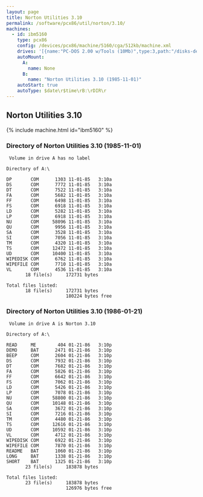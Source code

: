 ```yaml
---
layout: page
title: Norton Utilities 3.10
permalink: /software/pcx86/util/norton/3.10/
machines:
  - id: ibm5160
    type: pcx86
    config: /devices/pcx86/machine/5160/cga/512kb/machine.xml
    drives: '[{name:"PC-DOS 2.00 w/Tools (10Mb)",type:3,path:"/disks-demo/pcx86/drives/10mb/PCDOS200-C400.json"},{name:"MS-DOS 1.x/2.x Source (10Mb)",type:3,path:"/disks-demo/pcx86/dos/microsoft/2.00/MSDOS-SRC.json"}]'
    autoMount:
      A:
        name: None
      B:
        name: "Norton Utilities 3.10 (1985-11-01)"
    autoStart: true
    autoType: $date\r$time\rB:\rDIR\r
---
```


Norton Utilities 3.10
---------------------

{% include machine.html id="ibm5160" %}

### Directory of Norton Utilities 3.10 (1985-11-01)

	 Volume in drive A has no label

	Directory of A:\

	DP       COM      1303 11-01-85   3:10a
	DS       COM      7772 11-01-85   3:10a
	DT       COM      7522 11-01-85   3:10a
	FA       COM      5682 11-01-85   3:10a
	FF       COM      6498 11-01-85   3:10a
	FS       COM      6918 11-01-85   3:10a
	LD       COM      5282 11-01-85   3:10a
	LP       COM      6918 11-01-85   3:10a
	NU       COM     58096 11-01-85   3:10a
	QU       COM      9956 11-01-85   3:10a
	SA       COM      3528 11-01-85   3:10a
	SI       COM      7056 11-01-85   3:10a
	TM       COM      4320 11-01-85   3:10a
	TS       COM     12472 11-01-85   3:10a
	UD       COM     10400 11-01-85   3:10a
	WIPEDISK COM      6762 11-01-85   3:10a
	WIPEFILE COM      7710 11-01-85   3:10a
	VL       COM      4536 11-01-85   3:10a
	       18 file(s)     172731 bytes

	Total files listed:
	       18 file(s)     172731 bytes
	                      180224 bytes free

### Directory of Norton Utilities 3.10 (1986-01-21)

	 Volume in drive A is Norton 3.10

	Directory of A:\

	READ     ME        404 01-21-86   3:10p
	DEMO     BAT      2471 01-21-86   3:10p
	BEEP     COM      2604 01-21-86   3:10p
	DS       COM      7932 01-21-86   3:10p
	DT       COM      7682 01-21-86   3:10p
	FA       COM      5826 01-21-86   3:10p
	FF       COM      6642 01-21-86   3:10p
	FS       COM      7062 01-21-86   3:10p
	LD       COM      5426 01-21-86   3:10p
	LP       COM      7078 01-21-86   3:10p
	NU       COM     58800 01-21-86   3:10p
	QU       COM     10148 01-21-86   3:10p
	SA       COM      3672 01-21-86   3:10p
	SI       COM      7216 01-21-86   3:10p
	TM       COM      4480 01-21-86   3:10p
	TS       COM     12616 01-21-86   3:10p
	UD       COM     10592 01-21-86   3:10p
	VL       COM      4712 01-21-86   3:10p
	WIPEDISK COM      6922 01-21-86   3:10p
	WIPEFILE COM      7870 01-21-86   3:10p
	README   BAT      1060 01-21-86   3:10p
	LONG     BAT      1338 01-21-86   3:10p
	SHORT    BAT      1325 01-21-86   3:10p
	       23 file(s)     183878 bytes

	Total files listed:
	       23 file(s)     183878 bytes
	                      126976 bytes free
